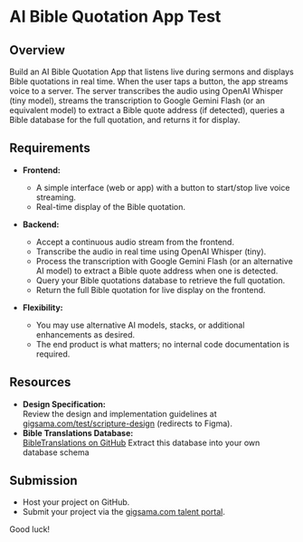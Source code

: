 # AI Bible Quotation App Test

## Overview
Build an AI Bible Quotation App that listens live during sermons and displays Bible quotations in real time. When the user taps a button, the app streams voice to a server. The server transcribes the audio using OpenAI Whisper (tiny model), streams the transcription to Google Gemini Flash (or an equivalent model) to extract a Bible quote address (if detected), queries a Bible database for the full quotation, and returns it for display.

## Requirements
- **Frontend:**  
  - A simple interface (web or app) with a button to start/stop live voice streaming.  
  - Real-time display of the Bible quotation.

- **Backend:**  
  - Accept a continuous audio stream from the frontend.  
  - Transcribe the audio in real time using OpenAI Whisper (tiny).  
  - Process the transcription with Google Gemini Flash (or an alternative AI model) to extract a Bible quote address when one is detected.  
  - Query your Bible quotations database to retrieve the full quotation.  
  - Return the full Bible quotation for live display on the frontend.

- **Flexibility:**  
  - You may use alternative AI models, stacks, or additional enhancements as desired.  
  - The end product is what matters; no internal code documentation is required.
 
## Resources
- **Design Specification:**  
  Review the design and implementation guidelines at [gigsama.com/test/scripture-design](https://gigsama.com/test/scripture-design) (redirects to Figma).
- **Bible Translations Database:**  
  [BibleTranslations on GitHub](https://github.com/jadenzaleski/BibleTranslations)
  Extract this database into your own database schema

## Submission
- Host your project on GitHub.  
- Submit your project via the [gigsama.com talent portal](https://talent.gigsama.com/).

Good luck!
